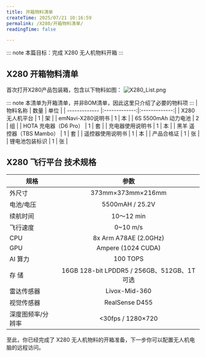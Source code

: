```yaml
---
title: 开箱物料清单
createTime: 2025/07/21 10:16:59
permalink: /X280/开箱物料清单/
readingTime: false

---
```


<!-- TODO(Derkai): 待更新一个开箱视频 -->
::: note 本篇目标：完成 X280 无人机物料开箱
:::
## X280 开箱物料清单
首次打开X280产品包装箱，包含以下物料如图：
![X280_List.png](https://file.emnavi.tech/MEDIA_ASSETS/X280/web/X280_List.png)

::: note 本清单为开箱清单，并非BOM清单，因此这里只介绍了必要的物料项
:::
| 物料名称        | 数量        | 单位        |
| -------------  |:-------------:|:-------------:|
| X280 无人机平台    | 1 |         架         | 
| emNavi-X280说明书    | 1 |         本         | 
| 6S 5500mAh 动力电池    | 2 |         组         | 
| HOTA 充电器（D6 Pro）    | 1 |         套         | 
| 充电器使用说明书    | 1 |         本         | 
| 黑羊 遥控器（TBS Mambo）    | 1 |         套         | 
| 遥控器使用说明书    | 1 |         本         | 
| 产品合格证    | 1 |         张        | 
| 锂电池包装标识    | 1 |         张         | 


## X280 飞行平台 技术规格

| 规格        | 参数        | 
| -------------  |:-------------:|
| 外尺寸    | 373mm×373mm×216mm |
| 电池/电压    | 5500mAH / 25.2V |
| 续航时间    | 10～12 min |
| 飞行速度    | 0~10 m/s |
| CPU    | 8x Arm A78AE (2.0GHz) |
| GPU    | Ampere (1024 CUDA)	 |
| AI 算力    | 100 TOPS |
| 存 储    | 16GB 128-bit LPDDR5    / 256GB、512GB、1T 可选 |
| 雷达传感器   | Livox-Mid-360 |
| 视觉传感器   | RealSense D455 |
| 深度图频率/分辨率    | <30fps / 1280×720 |


至此，你已经完成了 X280 无人机物料的开箱准备，下一步你可以配置无人机电脑的远程访问。
